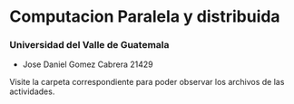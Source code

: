 # Computacion Paralela y distribuida
### Universidad del Valle de Guatemala

- Jose Daniel Gomez Cabrera 21429

Visite la carpeta correspondiente para poder observar los archivos de las actividades.
